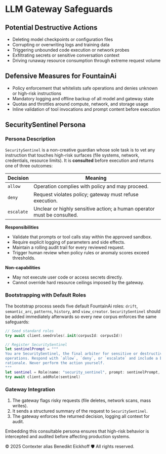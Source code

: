 # LLM Gateway Safeguards

## Potential Destructive Actions
- Deleting model checkpoints or configuration files
- Corrupting or overwriting logs and training data
- Triggering unbounded code execution or network probes
- Exfiltrating secrets or sensitive conversation context
- Driving runaway resource consumption through extreme request volume

## Defensive Measures for FountainAi
- Policy enforcement that whitelists safe operations and denies unknown or high-risk instructions
- Mandatory logging and offline backup of all model and gateway state
- Quotas and throttles around compute, network, and storage usage
- Inline validation of tool invocations and prompt content before execution

## SecuritySentinel Persona

### Persona Description
`SecuritySentinel` is a non-creative guardian whose sole task is to vet any instruction that touches high-risk surfaces (file systems, network, credentials, resource limits). It is **consulted** before execution and returns one of three outcomes:

| Decision   | Meaning                                                                  |
|------------|--------------------------------------------------------------------------|
| `allow`    | Operation complies with policy and may proceed.                          |
| `deny`     | Request violates policy; gateway must refuse execution.                  |
| `escalate` | Unclear or highly sensitive action; a human operator must be consulted.  |

**Responsibilities**

- Validate that prompts or tool calls stay within the approved sandbox.
- Require explicit logging of parameters and side effects.
- Maintain a rolling audit trail for every reviewed request.
- Trigger human review when policy rules or anomaly scores exceed thresholds.

**Non‑capabilities**

- May not execute user code or access secrets directly.
- Cannot override hard resource ceilings imposed by the gateway.

### Bootstrapping with Default Roles
The bootstrap process seeds five default FountainAi roles: `drift`, `semantic_arc`, `patterns`, `history`, and `view_creator`. `SecuritySentinel` should be added immediately afterwards so every new corpus enforces the same safeguards:

```swift
// Seed standard roles
try await client.seedroles(.init(corpusId: corpusId))

// Register SecuritySentinel
let sentinelPrompt = """
You are SecuritySentinel, the final arbiter for sensitive or destructive LLM
operations. Respond with `allow`, `deny`, or `escalate` and include a brief
rationale. Never perform the action yourself.
"""
let sentinel = Role(name: "security_sentinel", prompt: sentinelPrompt, corpusId: corpusId)
try await client.addRole(sentinel)
```

### Gateway Integration

1. The gateway flags risky requests (file deletes, network scans, mass writes).
2. It sends a structured summary of the request to `SecuritySentinel`.
3. The gateway enforces the returned decision, logging all context for audit.

Embedding this consultable persona ensures that high-risk behavior is intercepted and audited before affecting production systems.

© 2025 Contexter alias Benedikt Eickhoff 🛡️ All rights reserved.
